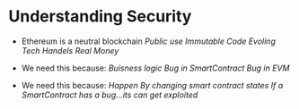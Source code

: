 # Understanding Security

- Ethereum is a neutral blockchain
  _Public use_
  _Immutable Code_
  _Evoling Tech_
  _Handels Real Money_

- We need this because:
  _Buisness logic_
  _Bug in SmartContract_
  _Bug in EVM_

- We need this because:
  _Happen By changing smart contract states_
  _If a SmartContract has a bug...its can get exploited_


